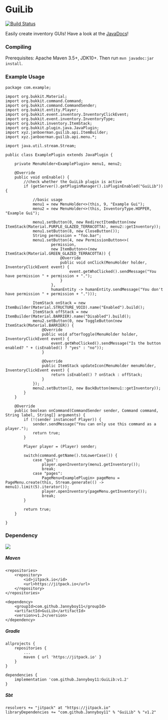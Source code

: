 # GuiLib

[![Build Status](https://travis-ci.org/Jannyboy11/GuiLib.svg?branch=master)](https://travis-ci.org/Jannyboy11/GuiLib)

Easily create inventory GUIs! Have a look at the [JavaDocs](https://jitpack.io/com/github/Jannyboy11/GuiLib/v1.2/javadoc)!

### Compiling

Prerequisites: Apache Maven 3.5+, JDK10+.
Then run `mvn javadoc:jar install`.

### Example Usage
```
package com.example;

import org.bukkit.Material;
import org.bukkit.command.Command;
import org.bukkit.command.CommandSender;
import org.bukkit.entity.Player;
import org.bukkit.event.inventory.InventoryClickEvent;
import org.bukkit.event.inventory.InventoryType;
import org.bukkit.inventory.ItemStack;
import org.bukkit.plugin.java.JavaPlugin;
import xyz.janboerman.guilib.api.ItemBuilder;
import xyz.janboerman.guilib.api.menu.*;

import java.util.stream.Stream;

public class ExamplePlugin extends JavaPlugin {

    private MenuHolder<ExamplePlugin> menu1, menu2;

    @Override
    public void onEnable() {
        //check whether the GuiLib plugin is active
        if (getServer().getPluginManager().isPluginEnabled("GuiLib")) {

            //basic usage
            menu1 = new MenuHolder<>(this, 9, "Example Gui");
            menu2 = new MenuHolder<>(this, InventoryType.HOPPER, "Example Gui");

            menu1.setButton(0, new RedirectItemButton(new ItemStack(Material.PURPLE_GLAZED_TERRACOTTA), menu2::getInventory));
            menu1.setButton(8, new CloseButton());
            String permission = "foo.bar";
            menu1.setButton(4, new PermissionButton<>(
                    permission,
                    new ItemButton<>(new ItemStack(Material.GREEN_GLAZED_TERRACOTTA)) {
                        @Override
                        public void onClick(MenuHolder holder, InventoryClickEvent event) {
                            event.getWhoClicked().sendMessage("You have permission " + permission + ".");
                        }
                    },
                    humanEntity -> humanEntity.sendMessage("You don't have permission " + permission + ".")));

            ItemStack onStack = new ItemBuilder(Material.STRUCTURE_VOID).name("Enabled").build();
            ItemStack offStack = new ItemBuilder(Material.BARRIER).name("Disabled").build();
            menu2.setButton(0, new ToggleButton(new ItemStack(Material.BARRIER)) {
                @Override
                public void afterToggle(MenuHolder holder, InventoryClickEvent event) {
                    event.getWhoClicked().sendMessage("Is the button enabled? " + (isEnabled() ? "yes" : "no"));
                }

                @Override
                public ItemStack updateIcon(MenuHolder menuHolder, InventoryClickEvent event) {
                    return isEnabled() ? onStack : offStack;
                }
            });
            menu2.setButton(2, new BackButton(menu1::getInventory));
        }
    }

    @Override
    public boolean onCommand(CommandSender sender, Command command, String label, String[] arguments) {
        if (!(sender instanceof Player)) {
            sender.sendMessage("You can only use this command as a player.");
            return true;
        }

        Player player = (Player) sender;

        switch(command.getName().toLowerCase()) {
            case "gui":
                player.openInventory(menu1.getInventory());
                break;
            case "pages":
                PageMenu<ExamplePlugin> pageMenu = PageMenu.create(this, Stream.generate(() -> menu1).limit(5).iterator());
                player.openInventory(pageMenu.getInventory());
                break;
        }

        return true;
    }

}

```

### Dependency

[![](https://jitpack.io/v/Jannyboy11/GuiLib.svg)](https://jitpack.io/#Jannyboy11/GuiLib)

##### Maven

	<repositories>
		<repository>
		    <id>jitpack.io</id>
		    <url>https://jitpack.io</url>
		</repository>
	</repositories>
	
	<dependency>
	    <groupId>com.github.Jannyboy11</groupId>
	    <artifactId>GuiLib</artifactId>
	    <version>v1.2</version>
	</dependency>	

##### Gradle

	allprojects {
		repositories {
			...
			maven { url 'https://jitpack.io' }
		}
	}
	
	dependencies {
    	implementation 'com.github.Jannyboy11:GuiLib:v1.2'
    }

##### Sbt

    resolvers += "jitpack" at "https://jitpack.io"
    libraryDependencies += "com.github.Jannyboy11" % "GuiLib" % "v1.2"	
